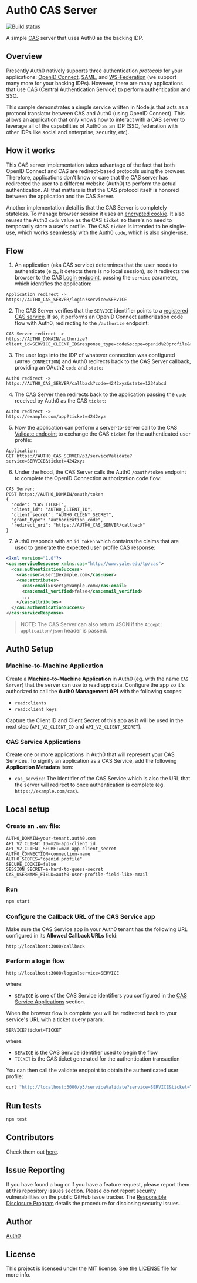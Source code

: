 # Auth0 CAS Server

[![Build status](https://travis-ci.org/auth0-samples/auth0-cas-server.svg?branch=master)](https://travis-ci.org/auth0-samples/auth0-cas-server)

A simple [CAS](https://en.m.wikipedia.org/wiki/Central_Authentication_Service) server that uses Auth0 as the backing IDP.

## Overview

Presently Auth0 natively supports three authentication _protocols_ for your applications: [OpenID Connect](https://auth0.com/docs/protocols/oidc), [SAML](https://auth0.com/docs/protocols/saml), and [WS-Federation](https://auth0.com/docs/protocols/ws-fed) (we support many more for your backing IDPs). However, there are many applications that use CAS (Central Authentication Service) to perform authentication and SSO.

This sample demonstrates a simple service written in Node.js that acts as a protocol translator between CAS and Auth0 (using OpenID Connect). This allows an application that only knows how to interact with a CAS server to leverage all of the capabilities of Auth0 as an IDP (SSO, federation with other IDPs like social and enterprise, security, etc).

## How it works

This CAS server implementation takes advantage of the fact that both OpenID Connect and CAS are redirect-based protocols using the browser. Therefore, applications don't know or care that the CAS server has redirected the user to a different website (Auth0) to perform the actual authentication. All that matters is that the CAS protocol itself is honored between the application and the CAS Server.

Another implementation detail is that the CAS Server is completely stateless. To manage browser session it uses an [encrypted cookie](https://github.com/mozilla/node-client-sessions). It also reuses the Auth0 `code` value as the CAS `ticket` so there's no need to temporarily store a user's profile. The CAS `ticket` is intended to be single-use, which works seamlessly with the Auth0 `code`, which is also single-use.

## Flow

1. An application (aka CAS service) determines that the user needs to authenticate (e.g., it detects there is no local session), so it redirects the browser to the CAS [Login endpoint](https://apereo.github.io/cas/4.2.x/protocol/CAS-Protocol-Specification.html#login-as-credential-requestor), passing the `service` parameter, which identifies the application:  

  ```
  Application redirect ->
  https://AUTH0_CAS_SERVER/login?service=SERVICE
  ```

2. The CAS Server verifies that the `SERVICE` identifier points to a [registered CAS service](#cas-service-clients). If so, it performs an OpenID Connect authorization code flow with Auth0, redirecting to the `/authorize` endpoint:  

  ```
  CAS Server redirect ->
  https://AUTH0_DOMAIN/authorize?client_id=SERVICE_CLIENT_ID&response_type=code&scope=openid%20profile&redirect_uri=https://AUTH0_CAS_SERVER/callback&connection=AUTH0_CONNECTION&state=1234abcd
  ```

3. The user logs into the IDP of whatever connection was configured (`AUTH0_CONNECTION`) and Auth0 redirects back to the CAS Server callback, providing an OAuth2 `code` and `state`:  

  ```
  Auth0 redirect ->
  https://AUTH0_CAS_SERVER/callback?code=4242xyz&state=1234abcd
  ```

4. The CAS Server then redirects back to the application passing the `code` received by Auth0 as the CAS `ticket`:  

  ```
  Auth0 redirect ->
  https://example.com/app?ticket=4242xyz
  ```

5. Now the application can perform a server-to-server call to the CAS [Validate endpoint](https://apereo.github.io/cas/4.2.x/protocol/CAS-Protocol-Specification.html#p3servicevalidate-cas-30) to exchange the CAS `ticket` for the authenticated user profile:  

  ```
  Application:
  GET https://AUTH0_CAS_SERVER/p3/serviceValidate?service=SERVICE&ticket=4242xyz
  ```

6. Under the hood, the CAS Server calls the Auth0 `/oauth/token` endpoint to complete the OpenID Connection authorization code flow:  

  ```
  CAS Server:
  POST https://AUTH0_DOMAIN/oauth/token
  {
    "code": "CAS TICKET",
    "client_id": "AUTH0_CLIENT_ID",
    "client_secret": "AUTH0_CLIENT_SECRET",
    "grant_type": "authorization_code",
    "redirect_uri": "https://AUTH0_CAS_SERVER/callback"
  }
  ```

7. Auth0 responds with an `id_token` which contains the claims that are used to generate the expected user profile CAS response:  

  ```xml
  <?xml version="1.0"?>
  <cas:serviceResponse xmlns:cas="http://www.yale.edu/tp/cas">
    <cas:authenticationSuccess>
      <cas:user>user1@example.com</cas:user>
      <cas:attributes>
        <cas:email>user1@example.com</cas:email>
        <cas:email_verified>false</cas:email_verified>
        ...
      </cas:attributes>
    </cas:authenticationSuccess>
  </cas:serviceResponse>
  ```

  > NOTE: The CAS Server can also return JSON if the `Accept: applicaiton/json` header is passed.

## Auth0 Setup

### Machine-to-Machine Application

Create a **Machine-to-Machine Application** in Auth0 (eg. with the name `CAS Server`) that the server can use to read app data. Configure the app so it's authorized to call the **Auth0 Management API** with the following scopes:

* `read:clients`
* `read:client_keys`

Capture the Client ID and Client Secret of this app as it will be used in the next step (`API_V2_CLIENT_ID` and `API_V2_CLIENT_SECRET`).

### CAS Service Applications

Create one or more applications in Auth0 that will represent your CAS Services. To signify an application as a CAS Service, add the following **Application Metadata** item:

* `cas_service`: The identifier of the CAS Service which is also the URL that the server will redirect to once authentication is complete (eg. `https://example.com/cas`).

## Local setup

### Create an `.env` file:
```
AUTH0_DOMAIN=your-tenant.auth0.com
API_V2_CLIENT_ID=m2m-app-client_id
API_V2_CLIENT_SECRET=m2m-app-client_secret
AUTH0_CONNECTION=connection-name
AUTH0_SCOPES="openid profile"
SECURE_COOKIE=false
SESSION_SECRET=a-hard-to-guess-secret
CAS_USERNAME_FIELD=auth0-user-profile-field-like-email
```

### Run
```sh
npm start
```

### Configure the Callback URL of the CAS Service app

Make sure the CAS Service app in your Auth0 tenant has the following URL configured in its **Allowed Callback URLs** field:

```
http://localhost:3000/callback
```

### Perform a login flow

```
http://localhost:3000/login?service=SERVICE
```

where:
* `SERVICE` is one of the CAS Service identifiers you configured in the [CAS Service Applications](#cas-service-application) section.

When the browser flow is complete you will be redirected back to your service's URL with a ticket query param:

```
SERVICE?ticket=TICKET
```

where:
* `SERVICE` is the CAS Service identifier used to begin the flow
* `TICKET` is the CAS ticket generated for the authentication transaction

You can then call the validate endpoint to obtain the authenticated user profile:

```sh
curl "http://localhost:3000/p3/serviceValidate?service=SERVICE&ticket=TICKET"
```

## Run tests

```sh
npm test
```

## Contributors

Check them out [here](https://github.com/auth0-samples/auth0-cas-server/graphs/contributors).

## Issue Reporting

If you have found a bug or if you have a feature request, please report them at this repository issues section. Please do not report security vulnerabilities on the public GitHub issue tracker. The [Responsible Disclosure Program](https://auth0.com/whitehat) details the procedure for disclosing security issues.

## Author

[Auth0](https://auth0.com)

## License

This project is licensed under the MIT license. See the [LICENSE](LICENSE) file for more info.
